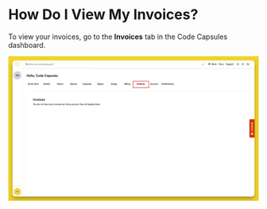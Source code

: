 # How Do I View My Invoices?

To view your invoices, go to the **Invoices** tab in the Code Capsules dashboard. 

![View Invoices](../.gitbook/assets/platform/billing/view-invoices.png)

